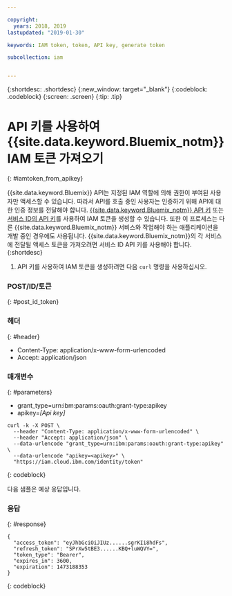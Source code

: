 ```yaml
---

copyright:
  years: 2018, 2019
lastupdated: "2019-01-30"

keywords: IAM token, token, API key, generate token

subcollection: iam


---
```



{:shortdesc: .shortdesc}
{:new_window: target="_blank"}
{:codeblock: .codeblock}
{:screen: .screen}
{:tip: .tip}

# API 키를 사용하여 {{site.data.keyword.Bluemix_notm}} IAM 토큰 가져오기
{: #iamtoken_from_apikey}

{{site.data.keyword.Bluemix}} API는 지정된 IAM 역할에 의해 권한이 부여된 사용자만 액세스할 수 있습니다. 따라서 API를 호출 중인 사용자는 인증하기 위해 API에 대한 인증 정보를 전달해야 합니다. [{{site.data.keyword.Bluemix_notm}} API 키](/docs/iam?topic=iam-userapikey#userapikey) 또는 [서비스 ID의 API 키](/docs/iam?topic=iam-serviceidapikeys#serviceidapikeys)를 사용하여 IAM 토큰을 생성할 수 있습니다. 또한 이 프로세스는 다른 {{site.data.keyword.Bluemix_notm}} 서비스와 작업해야 하는 애플리케이션을 개발 중인 경우에도 사용됩니다. {{site.data.keyword.Bluemix_notm}}의 각 서비스에 전달될 액세스 토큰을 가져오려면 서비스 ID API 키를 사용해야 합니다.
{:shortdesc}

1. API 키를 사용하여 IAM 토큰을 생성하려면 다음 `curl` 명령을 사용하십시오.

### POST/ID/토큰
{: #post_id_token}

### 헤더
{: #header}
  - Content-Type: application/x-www-form-urlencoded
  - Accept: application/json

### 매개변수
{: #parameters}
  - grant_type=urn:ibm:params:oauth:grant-type:apikey
  - apikey=*[Api key]*

```
curl -k -X POST \
  --header "Content-Type: application/x-www-form-urlencoded" \
  --header "Accept: application/json" \
  --data-urlencode "grant_type=urn:ibm:params:oauth:grant-type:apikey" \
  --data-urlencode "apikey=<apikey>" \
  "https://iam.cloud.ibm.com/identity/token"
```
{: codeblock}

다음 샘플은 예상 응답입니다.

### 응답
{: #response}

```
{
  "access_token": "eyJhbGciOiJIUz......sgrKIi8hdFs",
  "refresh_token": "SPrXw5tBE3......KBQ+luWQVY=",
  "token_type": "Bearer",
  "expires_in": 3600,
  "expiration": 1473188353
}
```
{: codeblock}
